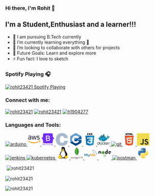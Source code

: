 ### Hi there, I'm Rohit 👋

## I'm a Student,Enthusiast and a learner!!!

- 🔭 I am pursuing B.Tech currently
- 🌱 I’m currently learning everything 🤣
- 👯 I’m looking to collaborate with others for projects
- 🥅 Future Goals: Learn and explore more
- ⚡ Fun fact: I love to sketch

### Spotify Playing 🎧
[<img src="https://now-playing-codestackr.vercel.app/api/spotify-playing" alt="rohit23421 Spotify Playing" width="350" />](https://open.spotify.com/user/5nn6bg2jr98dckd5oxs8qbrrc)

<h3 align="left">Connect with me:</h3>
<a href="https://linkedin.com/in/rohit23421" target="blank"><img align="center" src="https://cdn.jsdelivr.net/npm/simple-icons@3.0.1/icons/linkedin.svg" alt="rohit23421" height="30" width="40" /></a>
<a href="https://instagram.com/rohit23421" target="blank"><img align="center" src="https://cdn.jsdelivr.net/npm/simple-icons@3.0.1/icons/instagram.svg" alt="rohit23421" height="30" width="40" /></a>
<a href="https://www.hackerrank.com/h1904277" target="blank"><img align="center" src="https://cdn.jsdelivr.net/npm/simple-icons@3.0.1/icons/hackerrank.svg" alt="h1904277" height="30" width="40" /></a>


<br />

### Languages and Tools:
<p align="left"> <a href="https://www.arduino.cc/" target="_blank"> <img src="https://cdn.worldvectorlogo.com/logos/arduino-1.svg" alt="arduino" width="40" height="40"/> </a> <a href="https://aws.amazon.com" target="_blank"> <img src="https://raw.githubusercontent.com/devicons/devicon/master/icons/amazonwebservices/amazonwebservices-original-wordmark.svg" alt="aws" width="40" height="40"/> </a> <a href="https://getbootstrap.com" target="_blank"> <img src="https://raw.githubusercontent.com/devicons/devicon/master/icons/bootstrap/bootstrap-plain-wordmark.svg" alt="bootstrap" width="40" height="40"/> </a> <a href="https://www.cprogramming.com/" target="_blank"> <img src="https://raw.githubusercontent.com/devicons/devicon/master/icons/c/c-original.svg" alt="c" width="40" height="40"/> </a> <a href="https://www.w3schools.com/cpp/" target="_blank"> <img src="https://raw.githubusercontent.com/devicons/devicon/master/icons/cplusplus/cplusplus-original.svg" alt="cplusplus" width="40" height="40"/> </a> <a href="https://www.w3schools.com/css/" target="_blank"> <img src="https://raw.githubusercontent.com/devicons/devicon/master/icons/css3/css3-original-wordmark.svg" alt="css3" width="40" height="40"/> </a> <a href="https://www.docker.com/" target="_blank"> <img src="https://raw.githubusercontent.com/devicons/devicon/master/icons/docker/docker-original-wordmark.svg" alt="docker" width="40" height="40"/> </a> <a href="https://git-scm.com/" target="_blank"> <img src="https://www.vectorlogo.zone/logos/git-scm/git-scm-icon.svg" alt="git" width="40" height="40"/> </a> <a href="https://www.w3.org/html/" target="_blank"> <img src="https://raw.githubusercontent.com/devicons/devicon/master/icons/html5/html5-original-wordmark.svg" alt="html5" width="40" height="40"/> </a> <a href="https://developer.mozilla.org/en-US/docs/Web/JavaScript" target="_blank"> <img src="https://raw.githubusercontent.com/devicons/devicon/master/icons/javascript/javascript-original.svg" alt="javascript" width="40" height="40"/> </a> <a href="https://www.jenkins.io" target="_blank"> <img src="https://www.vectorlogo.zone/logos/jenkins/jenkins-icon.svg" alt="jenkins" width="40" height="40"/> </a> <a href="https://kubernetes.io" target="_blank"> <img src="https://www.vectorlogo.zone/logos/kubernetes/kubernetes-icon.svg" alt="kubernetes" width="40" height="40"/> </a> <a href="https://www.linux.org/" target="_blank"> <img src="https://raw.githubusercontent.com/devicons/devicon/master/icons/linux/linux-original.svg" alt="linux" width="40" height="40"/> </a> <a href="https://www.mongodb.com/" target="_blank"> <img src="https://raw.githubusercontent.com/devicons/devicon/master/icons/mongodb/mongodb-original-wordmark.svg" alt="mongodb" width="40" height="40"/> </a> <a href="https://www.mysql.com/" target="_blank"> <img src="https://raw.githubusercontent.com/devicons/devicon/master/icons/mysql/mysql-original-wordmark.svg" alt="mysql" width="40" height="40"/> </a> <a href="https://nodejs.org" target="_blank"> <img src="https://raw.githubusercontent.com/devicons/devicon/master/icons/nodejs/nodejs-original-wordmark.svg" alt="nodejs" width="40" height="40"/> </a> <a href="https://postman.com" target="_blank"> <img src="https://www.vectorlogo.zone/logos/getpostman/getpostman-icon.svg" alt="postman" width="40" height="40"/> </a> <a href="https://www.python.org" target="_blank"> <img src="https://raw.githubusercontent.com/devicons/devicon/master/icons/python/python-original.svg" alt="python" width="40" height="40"/> </a> </p>

<p>&nbsp;<img align="center" src="https://github-readme-stats.vercel.app/api?username=rohit23421&theme=dark&show_icons=true&locale=en" alt="rohit23421" /></p>
<p><img align="center" src="https://github-readme-streak-stats.herokuapp.com/?user=rohit23421&theme=dark&" alt="rohit23421" /></p>
<p><img align="left" src="https://github-readme-stats.vercel.app/api/top-langs?username=rohit23421&theme=dark&show_icons=true&locale=en&layout=compact" alt="rohit23421" /></p>





